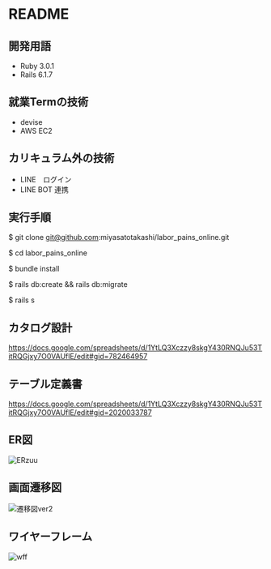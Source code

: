 # README
## 開発用語
- Ruby 3.0.1
- Rails 6.1.7
## 就業Termの技術
- devise
- AWS EC2
## カリキュラム外の技術
- LINE　ログイン
- LINE BOT 連携
## 実行手順
$ git clone git@github.com:miyasatotakashi/labor_pains_online.git

$ cd labor_pains_online

$ bundle install

$ rails db:create && rails db:migrate

$ rails s

## カタログ設計
https://docs.google.com/spreadsheets/d/1YtLQ3Xczzy8skgY430RNQJu53TitRQGjxy7O0VAUflE/edit#gid=782464957
## テーブル定義書
https://docs.google.com/spreadsheets/d/1YtLQ3Xczzy8skgY430RNQJu53TitRQGjxy7O0VAUflE/edit#gid=2020033787
## ER図

![ERzuu](https://user-images.githubusercontent.com/110333630/208931932-364d1823-1c80-4cae-b0b3-16a75666fe8e.jpg)

## 画面遷移図
![遷移図ver2](https://user-images.githubusercontent.com/110333630/208587163-2ee0e422-5faa-4ba1-afa6-3fb7ea0537c6.jpg)

## ワイヤーフレーム
![wff](https://user-images.githubusercontent.com/110333630/204015744-68270535-35a0-4d06-835c-40f3f2d81ef2.jpg)



